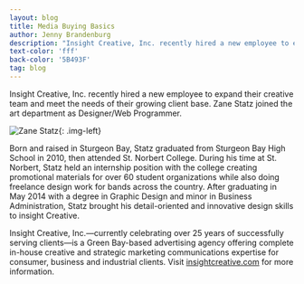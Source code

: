 ```yaml
---
layout: blog
title: Media Buying Basics
author: Jenny Brandenburg
description: "Insight Creative, Inc. recently hired a new employee to expand their creative team and meet the needs of their growing client base."
text-color: 'fff'
back-color: '5B493F'
tag: blog
---
```

Insight Creative, Inc. recently hired a new employee to expand their creative team and meet the needs of their growing client base. Zane Statz joined the art department as Designer/Web Programmer.

![Zane Statz](/img/zane-press-release.jpg){: .img-left}

Born and raised in Sturgeon Bay, Statz graduated from Sturgeon Bay High School in 2010, then attended St. Norbert College. During his time at St. Norbert, Statz held an internship position with the college creating promotional materials for over 60 student organizations while also doing freelance design work for bands across the country. After graduating in May 2014 with a degree in Graphic Design and minor in Business Administration, Statz brought his detail-oriented and innovative design skills to insight Creative.

Insight Creative, Inc.—currently celebrating over 25 years of successfully serving clients—is a Green Bay-based advertising agency offering complete in-house creative and strategic marketing communications expertise for consumer, business and industrial clients. Visit [insightcreative.com](http://insightcreative.com) for more information.
